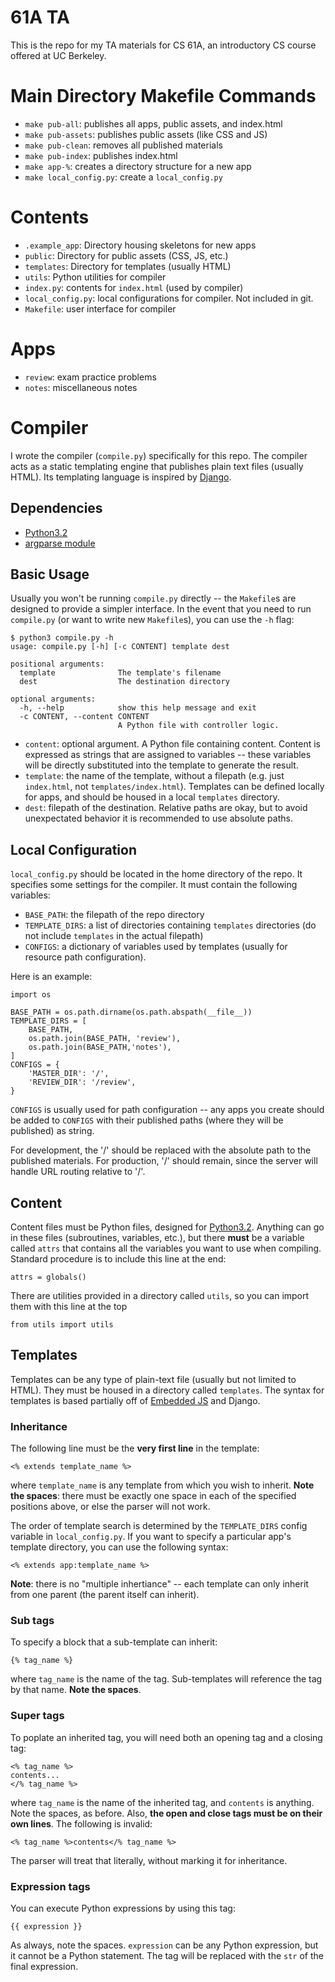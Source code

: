61A TA
======

This is the repo for my TA materials for CS 61A, an introductory
CS course offered at UC Berkeley.

Main Directory Makefile Commands
================================

* `make pub-all`: publishes all apps, public assets, and index.html
* `make pub-assets`: publishes public assets (like CSS and JS)
* `make pub-clean`: removes all published materials
* `make pub-index`: publishes index.html
* `make app-%`: creates a directory structure for a new app
* `make local_config.py`: create a `local_config.py`

Contents
========

* `.example_app`: Directory housing skeletons for new apps
* `public`: Directory for public assets (CSS, JS, etc.)
* `templates`: Directory for templates (usually HTML)
* `utils`: Python utilities for compiler
* `index.py`: contents for `index.html` (used by compiler)
* `local_config.py`: local configurations for compiler. Not included
  in git.
* `Makefile`: user interface for compiler

Apps
====

* `review`: exam practice problems
* `notes`: miscellaneous notes

Compiler
========

I wrote the compiler (`compile.py`) specifically for this repo. The
compiler acts as a static templating engine that publishes plain text
files (usually HTML). Its templating language is inspired by
[Django](https://www.djangoproject.com/).

Dependencies
------------

* [Python3.2](http://www.python.org/download/releases/3.2.4/)
* [argparse module](http://docs.python.org/3.2/library/argparse.html)

Basic Usage
-----------

Usually you won't be running `compile.py` directly -- the `Makefile`s
are designed to provide a simpler interface. In the event that you
need to run `compile.py` (or want to write new `Makefile`s), you can
use the `-h` flag:

    $ python3 compile.py -h
    usage: compile.py [-h] [-c CONTENT] template dest

    positional arguments:
      template              The template's filename
      dest                  The destination directory

    optional arguments:
      -h, --help            show this help message and exit
      -c CONTENT, --content CONTENT
                            A Python file with controller logic.

* `content`: optional argument. A Python file containing content.
  Content is expressed as strings that are assigned to variables --
  these variables will be directly substituted into the template to
  generate the result.
* `template`: the name of the template, without a filepath (e.g. just
  `index.html`, not `templates/index.html`). Templates can be defined
  locally for apps, and should be housed in a local `templates`
  directory.
* `dest`: filepath of the destination. Relative paths are okay, but
  to avoid unexpectated behavior it is recommended to use absolute
  paths.

Local Configuration
-------------------

`local_config.py` should be located in the home directory of the repo.
It specifies some settings for the compiler. It must contain the
following variables:

* `BASE_PATH`: the filepath of the repo directory
* `TEMPLATE_DIRS`: a list of directories containing `templates`
  directories (do not include `templates` in the actual filepath)
* `CONFIGS`: a dictionary of variables used by templates (usually for
  resource path configuration).

Here is an example:

    import os

    BASE_PATH = os.path.dirname(os.path.abspath(__file__))
    TEMPLATE_DIRS = [
        BASE_PATH,
        os.path.join(BASE_PATH, 'review'),
        os.path.join(BASE_PATH,'notes'),
    ]
    CONFIGS = {
        'MASTER_DIR': '/',
        'REVIEW_DIR': '/review',
    }

`CONFIGS` is usually used for path configuration -- any apps you
create should be added to `CONFIGS` with their published paths (where
they will be published) as string.

For development, the '/' should be replaced with the absolute path to
the published materials. For production, '/' should remain, since the
server will handle URL routing relative to '/'.

Content
-------

Content files must be Python files, designed for
[Python3.2](http://www.python.org/download/releases/3.2.4/). Anything
can go in these files (subroutines, variables, etc.), but there
**must** be a variable called `attrs` that contains all the variables
you want to use when compiling. Standard procedure is to include this
line at the end:

    attrs = globals()

There are utilities provided in a directory called `utils`, so you can
import them with this line at the top

    from utils import utils

Templates
---------

Templates can be any type of plain-text file (usually but not limited
to HTML). They must be housed in a directory called `templates`. The
syntax for templates is based partially off of [Embedded
JS](http://embeddedjs.com/) and Django.

### Inheritance ###

The following line must be the **very first line** in the template:

    <% extends template_name %>

where `template_name` is any template from which you wish to inherit.
**Note the spaces**: there must be exactly one space in each of the
specified positions above, or else the parser will not work.

The order of template search is determined by the `TEMPLATE_DIRS`
config variable in `local_config.py`. If you want to specify a
particular app's template directory, you can use the following syntax:

    <% extends app:template_name %>

**Note**: there is no "multiple inhertiance" -- each template can only
inherit from one parent (the parent itself can inherit).

### Sub tags ###

To specify a block that a sub-template can inherit:

    {% tag_name %}

where `tag_name` is the name of the tag. Sub-templates will reference
the tag by that name. **Note the spaces**.


### Super tags ###

To poplate an inherited tag, you will need both an opening tag and a
closing tag:

    <% tag_name %>
    contents...
    </% tag_name %>

where `tag_name` is the name of the inherited tag, and `contents` is
anything. Note the spaces, as before. Also, **the open and close tags
must be on their own lines**. The following is invalid:

    <% tag_name %>contents</% tag_name %>

The parser will treat that literally, without marking it for
inheritance.

### Expression tags ###

You can execute Python expressions by using this tag:

    {{ expression }}

As always, note the spaces. `expression` can be any Python expression,
but it cannot be a Python statement. The tag will be replaced with the
`str` of the final expression.
